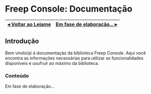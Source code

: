 # Freep Console: Documentação

[◂ Voltar ao Leiame](leiame.md) | [Em fase de elaboração... ▸](indice.md)
-- | --

## Introdução

Bem vindo(a) à documentação da biblioteca Freep Console. Aqui você encontra as informações
necessárias para utilizar as funcionalidades disponíveis e usufruir ao máximo da biblioteca.

### Conteúdo

Em fase de elaboração...
